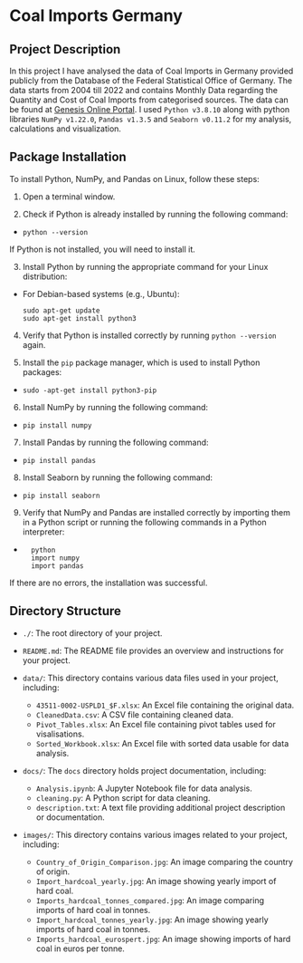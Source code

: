 # Coal Imports Germany

## Project Description
In this project I have analysed the data of Coal Imports in Germany provided publicly from the Database of the Federal Statistical Office of Germany. The data starts from 2004 till 2022 and contains Monthly Data regarding the Quantity and Cost of Coal Imports from categorised sources. The data can be found at [Genesis Online Portal](https://www-genesis.destatis.de/genesis//online?operation=table&code=43511-0002&bypass=true&levelindex=1&levelid=1685794296645#abreadcrumb). I used `Python v3.8.10` along with python libraries `NumPy v1.22.0`, `Pandas v1.3.5` and `Seaborn v0.11.2` for my analysis, calculations and visualization. 

## Package Installation

To install Python, NumPy, and Pandas on Linux, follow these steps:

1. Open a terminal window.

2. Check if Python is already installed by running the following command:
- `python --version`

If Python is not installed, you will need to install it.

3. Install Python by running the appropriate command for your Linux distribution:
- For Debian-based systems (e.g., Ubuntu):
  ```
  sudo apt-get update
  sudo apt-get install python3
  ```

4. Verify that Python is installed correctly by running `python --version` again.

5. Install the `pip` package manager, which is used to install Python packages:

- `sudo -apt-get install python3-pip`

6. Install NumPy by running the following command:
- `pip install numpy`
7. Install Pandas by running the following command:
- `pip install pandas`
8. Install Seaborn by running the following command:
- `pip install seaborn`

9. Verify that NumPy and Pandas are installed correctly by importing them in a Python script or running the following commands in a Python interpreter:
- ```
    python
    import numpy
    import pandas
  ```


If there are no errors, the installation was successful.

## Directory Structure
- `./`: The root directory of your project.

- `README.md`: The README file provides an overview and instructions for your project.

- `data/`: This directory contains various data files used in your project, including:
  - `43511-0002-USPLD1_$F.xlsx`: An Excel file containing the original data.
  - `CleanedData.csv`: A CSV file containing cleaned data.
  - `Pivot_Tables.xlsx`: An Excel file containing pivot tables used for visalisations.
  - `Sorted_Workbook.xlsx`: An Excel file with sorted data usable for data analysis.

- `docs/`: The `docs` directory holds project documentation, including:
  - `Analysis.ipynb`: A Jupyter Notebook file for data analysis.
  - `cleaning.py`: A Python script for data cleaning.
  - `description.txt`: A text file providing additional project description or documentation.

- `images/`: This directory contains various images related to your project, including:
  - `Country_of_Origin_Comparison.jpg`: An image comparing the country of origin.
  - `Import_hardcoal_yearly.jpg`: An image showing yearly import of hard coal.
  - `Imports_hardcoal_tonnes_compared.jpg`: An image comparing imports of hard coal in tonnes.
  - `Import_hardcoal_tonnes_yearly.jpg`: An image showing yearly imports of hard coal in tonnes.
  - `Imports_hardcoal_eurospert.jpg`: An image showing imports of hard coal in euros per tonne.

